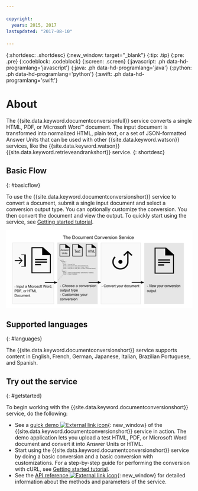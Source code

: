```yaml
---

copyright:
  years: 2015, 2017
lastupdated: "2017-08-10"

---
```


{:shortdesc: .shortdesc}
{:new_window: target="_blank"}
{:tip: .tip}
{:pre: .pre}
{:codeblock: .codeblock}
{:screen: .screen}
{:javascript: .ph data-hd-programlang='javascript'}
{:java: .ph data-hd-programlang='java'}
{:python: .ph data-hd-programlang='python'}
{:swift: .ph data-hd-programlang='swift'}

# About

The {{site.data.keyword.documentconversionfull}} service converts a single HTML, PDF, or Microsoft Word&trade; document. The input document is transformed into normalized HTML, plain text, or a set of JSON-formatted Answer Units that can be used with other {{site.data.keyword.watson}} services, like the {{site.data.keyword.watson}} {{site.data.keyword.retrieveandrankshort}} service.
{: shortdesc}

## Basic Flow
{: #basicflow}

To use the {{site.data.keyword.documentconversionshort}} service to convert a document, submit a single input document and select a conversion output type. You can optionally customize the conversion. You then convert the document and view the output. To quickly start using the service, see [Getting started tutorial](/docs/services/document-conversion/getting-started.html).

![To use the Document Conversion service, submit a single document and view the output.](images/documentconversion.png)

## Supported languages
{: #languages}

The {{site.data.keyword.documentconversionshort}} service supports content in English, French, German, Japanese, Italian, Brazilian Portuguese, and Spanish.

## Try out the service
{: #getstarted}

To begin working with the {{site.data.keyword.documentconversionshort}} service, do the following:

-   See a [quick demo ![External link icon](../../icons/launch-glyph.svg "External link icon")](https://document-conversion-demo.mybluemix.net/){: new_window} of the {{site.data.keyword.documentconversionshort}} service in action. The demo application lets you upload a test HTML, PDF, or Microsoft Word document and convert it into Answer Units or HTML.
-   Start using the {{site.data.keyword.documentconversionshort}} service by doing a basic conversion and a basic conversion with customizations. For a step-by-step guide for performing the conversion with cURL, see [Getting started tutorial](/docs/services/document-conversion/getting-started.html).
-   See the [API reference ![External link icon](../../icons/launch-glyph.svg "External link icon")](https://www.ibm.com/watson/developercloud/document-conversion/api/v1/){: new_window} for detailed information about the methods and parameters of the service.
